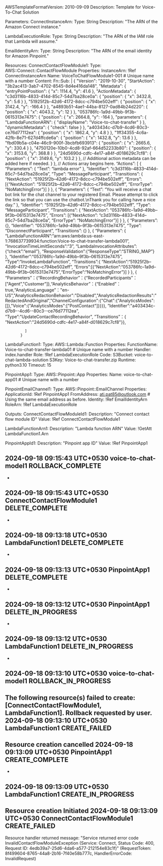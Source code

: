 AWSTemplateFormatVersion: 2010-09-09
Description: Template for Voice-To-Chat Solution

Parameters:
  ConnectInstanceArn:
    Type: String
    Description: "The ARN of the Amazon Connect instance."

  LambdaExecutionRole:
    Type: String
    Description: "The ARN of the IAM role that Lambda will assume."

  EmailIdentityArn:
    Type: String
    Description: "The ARN of the email identity for Amazon Pinpoint."

Resources:
  ConnectContactFlowModule1:
    Type: AWS::Connect::ContactFlowModule
    Properties:
      InstanceArn: !Ref ConnectInstanceArn
      Name: VoiceToChatFlowModule1-001 # Unique name with a number
      Content:
        Fn::Sub: |
          {
            "Version": "2019-10-30",
            "StartAction": "3b2ac413-3ab7-4702-8545-8d4e416da148",
            "Metadata": {
              "entryPointPosition": {
                "x": 1114.4,
                "y": 41.6
              },
              "ActionMetadata": {
                "c3d3116b-4833-414d-85c7-54d7ba28ce0a": {
                  "position": {
                    "x": 3432.8,
                    "y": 5.6
                  }
                },
                "51925f2b-42d6-4172-8dcc-c794be502eff": {
                  "position": {
                    "x": 3142.4,
                    "y": -166.4
                  }
                },
                "a4893b51-4ae1-44ba-8127-0ad84b24d220": {
                  "position": {
                    "x": 4043.2,
                    "y": 12
                  }
                },
                "053786fc-1a9d-49bb-9f3b-0615313e7475": {
                  "position": {
                    "x": 2664.8,
                    "y": -164
                  },
                  "parameters": {
                    "LambdaFunctionARN": {
                      "displayName": "Voice-to-chat-transfer"
                    }
                  },
                  "dynamicMetadata": {
                    "check": false
                  }
                },
                "a403434c-d7b9-4cd6-80c3-ce76d77112ea": {
                  "position": {
                    "x": 1862.4,
                    "y": 4.8
                  }
                },
                "1ff34355-4c6a-42fb-8e71-627d4ffcde6a": {
                  "position": {
                    "x": 1432.8,
                    "y": 13.6
                  }
                },
                "fbd09b5a-c04e-46c9-900f-3bcbfb693913": {
                  "position": {
                    "x": 2665.6,
                    "y": 330.4
                  }
                },
                "4750120e-10b0-4cd8-92af-664d52233b80": {
                  "position": {
                    "x": 3153.6,
                    "y": 368.8
                  }
                },
                "24d5690d-cdfc-4e17-a84f-d018629c7cf8": {
                  "position": {
                    "x": 3149.6,
                    "y": 103.2
                  }
                },
                // Additional action metadata can be added here if needed.
              }
            },
            // Actions array begins here.
            “Actions”: [
              {
                “Parameters”: { “Text”: “lambda error” },
                “Identifier”: “c3d3116b–4833–414d–85c7–54d7ba28ce0a”,
                “Type”: “MessageParticipant”,
                “Transitions”: { 
                  “NextAction”: “51925f2b–42d6–4172–8dcc–c794be502eff”,
                  “Errors”: [{“NextAction”: “51925f2b–42d6–4172–8dcc–c794be502eff”, “ErrorType”: “NoMatchingError”}]
                }
              },
              {
                “Parameters”: { 
                  “Text”: “You will receive a chat bot link for the chat channel to your registered Email. Please attempt to click the link so that you can use the chatbot.\nThank you for calling have a nice day.” 
                },
                “Identifier”: “51925f2b–42d6–4172–8dcc–c794be502eff”,
                “Type”: “MessageParticipant”,
                “Transitions”: { 
                   “NextAction”: “053786fc–1a9d–49bb–9f3b–0615313e7475”, 
                   “Errors”: [{“NextAction”: “c3d3116b–4833–414d–85c7–54d7ba28ce0a”, “ErrorType”: “NoMatchingError”}]
                 } 
               },
               { 
                 “Parameters”: {}, 
                 “Identifier”: “053786fc–1a9d–49bb–9f3b–0615313e7475”, 
                 “Type”: “DisconnectParticipant”, 
                 “Transitions”: {} 
               }, 
               { 
                 “Parameters”: { 
                   “LambdaFunctionARN”:“arn:aws:lambda:us-east-1:768637739934:function:Voice-to-chat-transfer-lambda001”, 
                   “InvocationTimeLimitSeconds”:“3”, 
                   “LambdaInvocationAttributes”:{“check”:“email”}, 
                   “ResponseValidation”:{“ResponseType”:“STRING_MAP”} 
                 }, 
                 “Identifier”:“053786fc–1a9d–49bb–9f3b–0615313e7475”, 
                 “Type”:“InvokeLambdaFunction”, 
                 “Transitions”:{ 
                   “NextAction”:“51925f2b–42d6–4172–8dcc–c794be502eff”, 
                   “Errors”:[{“NextAction”:“053786fc–1a9d–49bb–9f3b–0615313e7475”,“ErrorType”:“NoMatchingError”}] 
                 } 
               }, 
               { 
                 “Parameters”：{“RecordingBehavior”：{“RecordedParticipants”：["Agent","Customer"]},“AnalyticsBehavior”：{“Enabled”：true,“AnalyticsLanguage”："en-US","AnalyticsRedactionBehavior":"Disabled","AnalyticsRedactionResults":"RedactedAndOriginal","ChannelConfiguration":{"Chat":{"AnalyticsModes":[]},"Voice":{"AnalyticsModes":["PostContact"]}}}}, 
                 ”Identifier”:"a403434c-d7b9--4cd6--80c3--ce76d77112ea", ”Type”:"UpdateContactRecordingBehavior", ”Transitions”：{ ”NextAction”:"24d5690d-cdfc-4e17-a84f-d018629c7cf8"}}, 

             ]
           }

  LambdaFunction1:
    Type: AWS::Lambda::Function
    Properties:
      FunctionName: Voice-to-chat-transfer-lambda01 # Unique name with a number
      Handler: index.handler
      Role: !Ref LambdaExecutionRole
      Code:
        S3Bucket: voice-to-chat-lambda-solution
        S3Key: Voice-to-chat-transfer.zip
      Runtime: python3.10
      Timeout: 15

  PinpointApp1:
    Type: AWS::Pinpoint::App
    Properties:
      Name: voice-to-chat-app01 # Unique name with a number

  PinpointEmailChannel1:
    Type: AWS::Pinpoint::EmailChannel
    Properties:
      ApplicationId: !Ref PinpointApp1
      FromAddress: ati.pat85@outlook.com # Using the same email address as before.
      Identity: !Ref EmailIdentityArn
      RoleArn: !Ref LambdaExecutionRole

Outputs:
  ConnectContactFlowModuleId1:
    Description: "Connect contact flow module ID"
    Value: !Ref ConnectContactFlowModule1

  LambdaFunctionArn1:
    Description: "Lambda function ARN"
    Value: !GetAtt LambdaFunction1.Arn

  PinpointAppId1:
    Description: "Pinpoint app ID"
    Value: !Ref PinpointApp1



2024-09-18 09:15:43 UTC+0530
voice-to-chat-model1
ROLLBACK_COMPLETE
-
-
2024-09-18 09:15:43 UTC+0530
ConnectContactFlowModule1
DELETE_COMPLETE
-
-
2024-09-18 09:13:18 UTC+0530
LambdaFunction1
DELETE_COMPLETE
-
-
2024-09-18 09:13:13 UTC+0530
PinpointApp1
DELETE_COMPLETE
-
-
2024-09-18 09:13:12 UTC+0530
PinpointApp1
DELETE_IN_PROGRESS
-
-
2024-09-18 09:13:12 UTC+0530
LambdaFunction1
DELETE_IN_PROGRESS
-
-
2024-09-18 09:13:10 UTC+0530
voice-to-chat-model1
ROLLBACK_IN_PROGRESS
-
The following resource(s) failed to create: [ConnectContactFlowModule1, LambdaFunction1]. Rollback requested by user.
2024-09-18 09:13:10 UTC+0530
LambdaFunction1
CREATE_FAILED
-
Resource creation cancelled
2024-09-18 09:13:09 UTC+0530
PinpointApp1
CREATE_COMPLETE
-
-
2024-09-18 09:13:09 UTC+0530
LambdaFunction1
CREATE_IN_PROGRESS
-
Resource creation Initiated
2024-09-18 09:13:09 UTC+0530
ConnectContactFlowModule1
CREATE_FAILED
-
Resource handler returned message: "Service returned error code InvalidContactFlowModuleException (Service: Connect, Status Code: 400, Request ID: 4edb39a7-25d6-4da6-a577-212154e83c1f)" (RequestToken: 8f499604-8765-44a8-2b16-7f40e58b777c, HandlerErrorCode: InvalidRequest)
